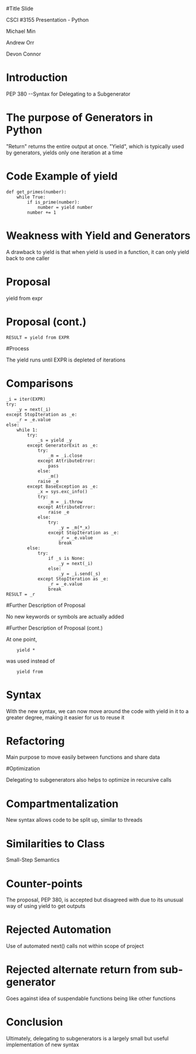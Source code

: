 #Title Slide

CSCI #3155 Presentation - Python

Michael Min

Andrew Orr

Devon Connor

# Introduction

PEP 380 --Syntax for Delegating to a Subgenerator

# The purpose of Generators in Python

"Return" returns the entire output at once. "Yield", which is typically used by generators, yields only one iteration at a time

# Code Example of yield

````
def get_primes(number):
	while True:
		if is_prime(number):
			number = yield number
		number += 1
````




# Weakness with Yield and Generators

A drawback to yield is that when yield is used in a function, it can 
only yield back to one caller

# Proposal

yield from expr



# Proposal (cont.)

````
RESULT = yield from EXPR 

````

#Process
	
The yield runs until EXPR is depleted of iterations

# Comparisons


````
_i = iter(EXPR) 
try:
    _y = next(_i)
except StopIteration as _e:
    _r = _e.value
else:
    while 1:
        try:
            _s = yield _y
        except GeneratorExit as _e:
            try:
                _m = _i.close
            except AttributeError:
                pass
            else:
                _m()
            raise _e
        except BaseException as _e:
            _x = sys.exc_info()
            try:
                _m = _i.throw
            except AttributeError:
                raise _e
            else:
                try:
                    _y = _m(*_x)
                except StopIteration as _e:
                    _r = _e.value
                    break
        else:
            try:
                if _s is None:
                    _y = next(_i)
                else:
                    _y = _i.send(_s)
            except StopIteration as _e:
                _r = _e.value
                break
RESULT = _r
````


#Further Description of Proposal

No new keywords or symbols are actually added 

#Further Description of Proposal (cont.)

At one point, 

````
	yield *
````


was used instead of 

````
	yield from
````


# Syntax

With the new syntax, we can now move around the code with yield in it to a greater degree, making it easier for us to reuse it

# Refactoring

Main purpose to move easily between functions and share data


#Optimization

Delegating to subgenerators also helps to optimize in recursive calls

# Compartmentalization

New syntax allows code to be split up, similar to threads

# Similarities to Class

Small-Step Semantics

# Counter-points

The proposal, PEP 380, is accepted but disagreed with due to its unusual way of using yield to get outputs


# Rejected Automation


 Use of automated next() calls not within scope of project

 
# Rejected alternate return from sub-generator

 Goes against idea of suspendable functions being like other functions


# Conclusion

Ultimately, delegating to subgenerators is a largely small but useful implementation of new syntax
